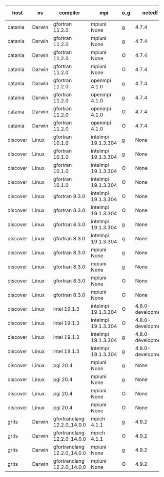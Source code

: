 

| host     | os       | compiler                              | mpi                      | o_g        | netcdf        | build       | u_pass          | u_fail          | s_pass            | s_fail            | e_pass             | e_fail             | nuopc_pass       | nuopc_fail       | artifacts link          |
|----------|----------|---------------------------------------|--------------------------|------------|---------------|-------------|-----------------|-----------------|-------------------|-------------------|--------------------|--------------------|------------------|------------------|-------------------------|
| catania | Darwin | gfortran 11.2.0 | mpiuni None  | g | 4.7.4  | PASS | 12425 | 0 | 8 | 0 | 44 | 0 | None | None | <a href="https://github.com/esmf-org/esmf-test-artifacts/tree/810bfccedd2b11bf1217f4f0fcd44926e3f22500/TC_397/gfortran/11.2.0/g/mpiuni/None" target="_blank">810bfcc</a> | 
| catania | Darwin | gfortran 11.2.0 | mpiuni None  | g | 4.7.4  | PASS | 12425 | 0 | 8 | 0 | 44 | 0 | None | None | <a href="https://github.com/esmf-org/esmf-test-artifacts/tree/eea05b1a0e3632e0fa1e9988fe933d3bb005f0d6/TC_397/gfortran/11.2.0/g/mpiuni/None" target="_blank">eea05b1</a> | 
| catania | Darwin | gfortran 11.2.0 | mpiuni None  | O | 4.7.4  | PASS | 12425 | 0 | 8 | 0 | 44 | 0 | None | None | <a href="https://github.com/esmf-org/esmf-test-artifacts/tree/45d1bbe9d3b70556f17939140c0b9e4a9528d0f4/TC_397/gfortran/11.2.0/O/mpiuni/None" target="_blank">45d1bbe</a> | 
| catania | Darwin | gfortran 11.2.0 | mpiuni None  | O | 4.7.4  | PASS | 12425 | 0 | 8 | 0 | 44 | 0 | None | None | <a href="https://github.com/esmf-org/esmf-test-artifacts/tree/746a2aa82327b4b5d1d7cd621d6530f521d1dc4f/TC_397/gfortran/11.2.0/O/mpiuni/None" target="_blank">746a2aa</a> | 
| catania | Darwin | gfortran 11.2.0 | openmpi 4.1.0  | g | 4.7.4  | PASS | 14090 | 3 | 49 | 0 | 81 | 0 | 0 | 0 | <a href="https://github.com/esmf-org/esmf-test-artifacts/tree/85d1f2b8cebaa68e1c46b1919ea2c2099486189c/TC_397/gfortran/11.2.0/g/openmpi/4.1.0" target="_blank">85d1f2b</a> | 
| catania | Darwin | gfortran 11.2.0 | openmpi 4.1.0  | g | 4.7.4  | PASS | 14090 | 3 | 49 | 0 | 81 | 0 | 0 | 0 | <a href="https://github.com/esmf-org/esmf-test-artifacts/tree/c7ea268f1a928177ec51f7fd33b0f3d397503ca0/TC_397/gfortran/11.2.0/g/openmpi/4.1.0" target="_blank">c7ea268</a> | 
| catania | Darwin | gfortran 11.2.0 | openmpi 4.1.0  | O | 4.7.4  | PASS | 14090 | 3 | 49 | 0 | 81 | 0 | 0 | 0 | <a href="https://github.com/esmf-org/esmf-test-artifacts/tree/46e5108e3f3a79902dda06f049aa382f1f7ad92d/TC_397/gfortran/11.2.0/O/openmpi/4.1.0" target="_blank">46e5108</a> | 
| catania | Darwin | gfortran 11.2.0 | openmpi 4.1.0  | O | 4.7.4  | PASS | 14090 | 3 | 49 | 0 | 81 | 0 | 0 | 0 | <a href="https://github.com/esmf-org/esmf-test-artifacts/tree/7550a9d38441c352fee2c31590247a67bafb55e8/TC_397/gfortran/11.2.0/O/openmpi/4.1.0" target="_blank">7550a9d</a> | 
| discover | Linux | gfortran 10.1.0 | intelmpi 19.1.3.304  | g | None  | PASS | 14078 | 15 | 49 | 0 | 81 | 0 | 0 | 0 | <a href="https://github.com/esmf-org/esmf-test-artifacts/tree/d403cd13cb0e3a178a0cd9a95d871a755e497d7d/TC_397/gfortran/10.1.0/g/intelmpi/19.1.3.304" target="_blank">d403cd1</a> | 
| discover | Linux | gfortran 10.1.0 | intelmpi 19.1.3.304  | g | None  | PASS | 14078 | 15 | 49 | 0 | 81 | 0 | 0 | 0 | <a href="https://github.com/esmf-org/esmf-test-artifacts/tree/906b72764a8d80e045fde4e1f40ab1104ebb3aaa/TC_397/gfortran/10.1.0/g/intelmpi/19.1.3.304" target="_blank">906b727</a> | 
| discover | Linux | gfortran 10.1.0 | intelmpi 19.1.3.304  | O | None  | PASS | 14078 | 15 | 49 | 0 | 81 | 0 | 0 | 0 | <a href="https://github.com/esmf-org/esmf-test-artifacts/tree/3b4de93cecbea6265cbd8de390b58a3af9b4c2ac/TC_397/gfortran/10.1.0/O/intelmpi/19.1.3.304" target="_blank">3b4de93</a> | 
| discover | Linux | gfortran 10.1.0 | intelmpi 19.1.3.304  | O | None  | PASS | 14078 | 15 | 49 | 0 | 81 | 0 | 0 | 0 | <a href="https://github.com/esmf-org/esmf-test-artifacts/tree/5cd8f955b7115090e1c20e4993a4287371a27bec/TC_397/gfortran/10.1.0/O/intelmpi/19.1.3.304" target="_blank">5cd8f95</a> | 
| discover | Linux | gfortran 8.3.0 | intelmpi 19.1.3.304  | O | None  | PASS | 14078 | 15 | 49 | 0 | 81 | 0 | 0 | 0 | <a href="https://github.com/esmf-org/esmf-test-artifacts/tree/efb0c22dbe64d011a15599b7ea9ddabc205f532d/TC_397/gfortran/8.3.0/O/intelmpi/19.1.3.304" target="_blank">efb0c22</a> | 
| discover | Linux | gfortran 8.3.0 | intelmpi 19.1.3.304  | O | None  | PASS | 14078 | 15 | 49 | 0 | 81 | 0 | 0 | 0 | <a href="https://github.com/esmf-org/esmf-test-artifacts/tree/46b58337d767b747a8f28faa26a8f351834854e6/TC_397/gfortran/8.3.0/O/intelmpi/19.1.3.304" target="_blank">46b5833</a> | 
| discover | Linux | gfortran 8.3.0 | intelmpi 19.1.3.304  | g | None  | PASS | 14078 | 15 | 49 | 0 | 81 | 0 | 0 | 0 | <a href="https://github.com/esmf-org/esmf-test-artifacts/tree/47d3c7bebb6b7492c90e6aece7615909e9cc1cdc/TC_397/gfortran/8.3.0/g/intelmpi/19.1.3.304" target="_blank">47d3c7b</a> | 
| discover | Linux | gfortran 8.3.0 | intelmpi 19.1.3.304  | g | None  | PASS | 14078 | 15 | 49 | 0 | 81 | 0 | 0 | 0 | <a href="https://github.com/esmf-org/esmf-test-artifacts/tree/810747d403baf48cc62a9df13adb9f94e64d7557/TC_397/gfortran/8.3.0/g/intelmpi/19.1.3.304" target="_blank">810747d</a> | 
| discover | Linux | gfortran 8.3.0 | mpiuni None  | g | None  | PASS | 12425 | 0 | 8 | 0 | 44 | 0 | None | None | <a href="https://github.com/esmf-org/esmf-test-artifacts/tree/460e65ca564dd4327fabf578b38d23a15eac34f7/TC_397/gfortran/8.3.0/g/mpiuni/None" target="_blank">460e65c</a> | 
| discover | Linux | gfortran 8.3.0 | mpiuni None  | g | None  | PASS | 12425 | 0 | 8 | 0 | 44 | 0 | None | None | <a href="https://github.com/esmf-org/esmf-test-artifacts/tree/184a33139522d09dd7a34832316a912c1f6c8d09/TC_397/gfortran/8.3.0/g/mpiuni/None" target="_blank">184a331</a> | 
| discover | Linux | gfortran 8.3.0 | mpiuni None  | O | None  | PASS | 12425 | 0 | 8 | 0 | 44 | 0 | None | None | <a href="https://github.com/esmf-org/esmf-test-artifacts/tree/71e661cd15c270ecbcd94d844ff5d1c58050a3e6/TC_397/gfortran/8.3.0/O/mpiuni/None" target="_blank">71e661c</a> | 
| discover | Linux | gfortran 8.3.0 | mpiuni None  | O | None  | PASS | 12425 | 0 | 8 | 0 | 44 | 0 | None | None | <a href="https://github.com/esmf-org/esmf-test-artifacts/tree/5aa8006ed6af15c85cb201f54a850ac65a44dd90/TC_397/gfortran/8.3.0/O/mpiuni/None" target="_blank">5aa8006</a> | 
| discover | Linux | intel 19.1.3 | intelmpi 19.1.3.304  | O | 4.8.0-development  | PASS | 14093 | 0 | 49 | 0 | 81 | 0 | 0 | 0 | <a href="https://github.com/esmf-org/esmf-test-artifacts/tree/3304c5b6eb800e968de5dd2b630515f02e831390/TC_397/intel/19.1.3/O/intelmpi/19.1.3.304" target="_blank">3304c5b</a> | 
| discover | Linux | intel 19.1.3 | intelmpi 19.1.3.304  | O | 4.8.0-development  | PASS | 14093 | 0 | 49 | 0 | 81 | 0 | 0 | 0 | <a href="https://github.com/esmf-org/esmf-test-artifacts/tree/52aa6454a50040bcaeeb196f52c683874073925d/TC_397/intel/19.1.3/O/intelmpi/19.1.3.304" target="_blank">52aa645</a> | 
| discover | Linux | intel 19.1.3 | intelmpi 19.1.3.304  | g | 4.8.0-development  | PASS | 14093 | 0 | 49 | 0 | 81 | 0 | 0 | 0 | <a href="https://github.com/esmf-org/esmf-test-artifacts/tree/4089d2d674c9da3cc0f2e44d8cf75d96a97e6cfe/TC_397/intel/19.1.3/g/intelmpi/19.1.3.304" target="_blank">4089d2d</a> | 
| discover | Linux | intel 19.1.3 | intelmpi 19.1.3.304  | g | 4.8.0-development  | PASS | 14093 | 0 | 49 | 0 | 81 | 0 | 0 | 0 | <a href="https://github.com/esmf-org/esmf-test-artifacts/tree/ecdcac222a04beef865ba6b995f97e7a4cd55592/TC_397/intel/19.1.3/g/intelmpi/19.1.3.304" target="_blank">ecdcac2</a> | 
| discover | Linux | pgi 20.4 | mpiuni None  | g | None  | FAIL | None | None | None | None | None | None | None | None | <a href="https://github.com/esmf-org/esmf-test-artifacts/tree/6f34c87c09e78f3a6b9cd98fe4f3731289064647/TC_397/pgi/20.4/g/mpiuni/None" target="_blank">6f34c87</a> | 
| discover | Linux | pgi 20.4 | mpiuni None  | g | None  | PASS | 12425 | 0 | 8 | 0 | 44 | 0 | None | None | <a href="https://github.com/esmf-org/esmf-test-artifacts/tree/fe4a805781303273b77e656041e676840aac0fca/TC_397/pgi/20.4/g/mpiuni/None" target="_blank">fe4a805</a> | 
| discover | Linux | pgi 20.4 | mpiuni None  | O | None  | FAIL | None | None | None | None | None | None | None | None | <a href="https://github.com/esmf-org/esmf-test-artifacts/tree/c80129f55265f88f3f6d799ff1b510389f3a7d30/TC_397/pgi/20.4/O/mpiuni/None" target="_blank">c80129f</a> | 
| discover | Linux | pgi 20.4 | mpiuni None  | O | None  | PASS | 12425 | 0 | 8 | 0 | 44 | 0 | None | None | <a href="https://github.com/esmf-org/esmf-test-artifacts/tree/6d83134ac328d57690cd0d8e6016bdd00a368f87/TC_397/pgi/20.4/O/mpiuni/None" target="_blank">6d83134</a> | 
| grits | Darwin | gfortranclang 12.2.0_14.0.0 | mpich 4.1.1  | g | 4.9.2  | PASS | 14093 | 0 | 49 | 0 | 81 | 0 | 0 | 0 | <a href="https://github.com/esmf-org/esmf-test-artifacts/tree/f2953f5648e5c3b42abaf55f92284299f7a920f3/TC_397/gfortranclang/12.2.0_14.0.0/g/mpich/4.1.1" target="_blank">f2953f5</a> | 
| grits | Darwin | gfortranclang 12.2.0_14.0.0 | mpich 4.1.1  | O | 4.9.2  | PASS | 14093 | 0 | 49 | 0 | 81 | 0 | 0 | 0 | <a href="https://github.com/esmf-org/esmf-test-artifacts/tree/5a83e224b9a60de272a093e2aac45be34083d646/TC_397/gfortranclang/12.2.0_14.0.0/O/mpich/4.1.1" target="_blank">5a83e22</a> | 
| grits | Darwin | gfortranclang 12.2.0_14.0.0 | mpiuni None  | g | 4.9.2  | PASS | 12425 | 0 | 8 | 0 | 44 | 0 | None | None | <a href="https://github.com/esmf-org/esmf-test-artifacts/tree/7f527ba122aede01326b1c633cbf7a3d171f3521/TC_397/gfortranclang/12.2.0_14.0.0/g/mpiuni/None" target="_blank">7f527ba</a> | 
| grits | Darwin | gfortranclang 12.2.0_14.0.0 | mpiuni None  | O | 4.9.2  | PASS | 12425 | 0 | 8 | 0 | 44 | 0 | None | None | <a href="https://github.com/esmf-org/esmf-test-artifacts/tree/af6f46ad95104d2febec5592d0627153f4ef350d/TC_397/gfortranclang/12.2.0_14.0.0/O/mpiuni/None" target="_blank">af6f46a</a> | 
